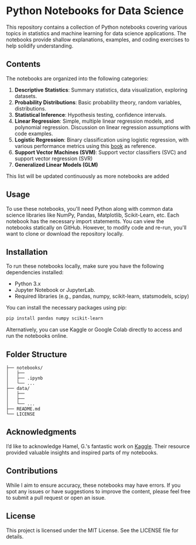 # Python Notebooks for Data Science

This repository contains a collection of Python notebooks covering various topics in statistics and machine learning for data science applications. The notebooks provide shallow explanations, examples, and coding exercises to help solidify understanding.

## Contents

The notebooks are organized into the following categories:

1. **Descriptive Statistics**: Summary statistics, data visualization, exploring datasets.
2. **Probability Distributions**: Basic probability theory, random variables, distributions.
3. **Statistical Inference**: Hypothesis testing, confidence intervals.
4. **Linear Regression**: Simple, multiple linear regression models, and polynomial regression. Discussion on linear regression assumptions with code examples.
5. **Logistic Regression**: Binary classification using logistic regression, with various performance metrics using this [book](https://learning.oreilly.com/library/view/grokking-machine-learning/9781617295911/Text/06.xhtml#heading_id_12) as reference.
6. **Support Vector Machines (SVM)**: Support vector classifiers (SVC) and support vector regression (SVR)
7. **Generalized Linear Models (GLM)** 

This list will be updated continuously as more notebooks are added

## Usage

To use these notebooks, you'll need Python along with common data science libraries like NumPy, Pandas, Matplotlib, Scikit-Learn, etc. Each notebook has the necessary import statements.
You can view the notebooks statically on GitHub. However, to modify code and re-run, you'll want to clone or download the repository locally.

## Installation

To run these notebooks locally, make sure you have the following dependencies installed:

- Python 3.x
- Jupyter Notebook or JupyterLab.
- Required libraries (e.g., pandas, numpy, scikit-learn, statsmodels, scipy)

You can install the necessary packages using pip:

```bash
pip install pandas numpy scikit-learn
```
Alternatively, you can use Kaggle or Google Colab directly to access and run the notebooks online.

## Folder Structure

```
├── notebooks/
│   ├── 
│   ├── .ipynb
│   └── ...
├── data/
│   ├── 
│   ├── 
│   └── ...
├── README.md
└── LICENSE
```
## Acknowledgments 

I’d like to acknowledge Hamel, G.'s fantastic work on [Kaggle](https://www.kaggle.com/code/hamelg/python-for-data-analysis-index). Their resource provided valuable insights and inspired parts of my notebooks.

## Contributions

While I aim to ensure accuracy, these notebooks may have errors. If you spot any issues or have suggestions to improve the content, please feel free to submit a pull request or open an issue.

## License
This project is licensed under the MIT License. See the LICENSE file for details.




